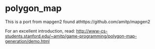 polygon_map
===========

This is a port from mapgen2 found athttps://github.com/amitp/mapgen2

For an excellent introduction, read: http://www-cs-students.stanford.edu/~amitp/game-programming/polygon-map-generation/demo.html